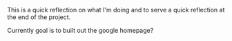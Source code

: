 This is a quick reflection on what I'm doing and to serve a quick reflection at the end of the project.

Currently goal is to built out the google homepage?

